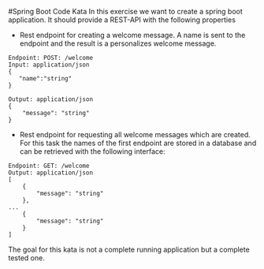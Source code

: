 #Spring Boot Code Kata 
In this exercise we want to create a spring boot application. It should provide a REST-API with 
the following properties

- Rest endpoint for creating a welcome message. A name is sent to the endpoint and the result is a 
personalizes welcome message.

```
Endpoint: POST: /welcome
Input: application/json
{
   "name":"string"
}

Output: application/json
{
    "message": "string"
}
```

- Rest endpoint for requesting all welcome messages which are created. For this task the names 
of the first endpoint are stored in a database and can be retrieved with the following
interface:
```
Endpoint: GET: /welcome
Output: application/json
[
    {
        "message": "string"
    },
...
    {
        "message": "string"
    }
]
```

The goal for this kata is not a complete running application but a complete tested one.
